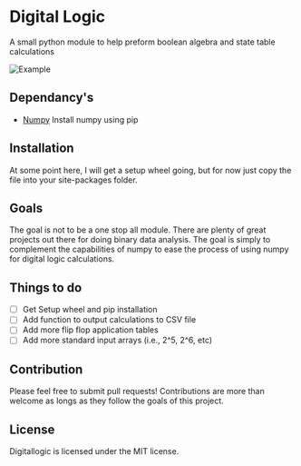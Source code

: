 # Digital Logic
A small python module to help preform boolean algebra and state table calculations

![Example](/images/example.jpg)

## Dependancy's
 - [Numpy](https://docs.scipy.org/doc/numpy/reference/index.html)
 	Install numpy using pip

## Installation
At some point here, I will get a setup wheel going, but for now just copy the file into your site-packages folder.

## Goals
The goal is not to be a one stop all module. There are plenty of great projects out there for doing binary data analysis. The goal is simply to complement the capabilities of numpy to ease the process of using numpy for digital logic calculations. 

## Things to do
- [ ] Get Setup wheel and pip installation
- [ ] Add function to output calculations to CSV file
- [ ] Add more flip flop application tables
- [ ] Add more standard input arrays (i.e., 2^5, 2^6, etc)

## Contribution
Please feel free to submit pull requests! Contributions are more than welcome as longs as they follow the goals of this project.


## License
Digitallogic is licensed under the MIT license. 

